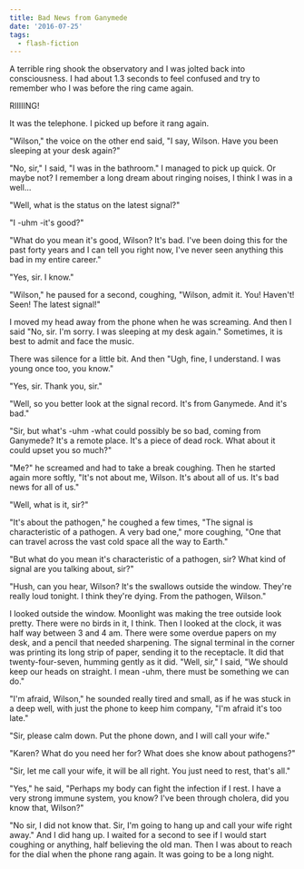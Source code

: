 ```yaml
---
title: Bad News from Ganymede
date: '2016-07-25'
tags:
  - flash-fiction
---
```


A terrible ring shook the observatory and I was jolted back into consciousness.
I had about 1.3 seconds to feel confused and try to remember who I was before
the ring came again.

<!-- truncate -->

RIIIIING!

It was the telephone. I picked up before it rang again.

"Wilson," the voice on the other end said, "I say, Wilson. Have you been
sleeping at your desk again?"

"No, sir," I said, "I was in the bathroom." I managed to pick up quick. Or maybe
not? I remember a long dream about ringing noises, I think I was in a well...

"Well, what is the status on the latest signal?"

"I -uhm -it's good?"

"What do you mean it's good, Wilson? It's bad. I've been doing this for the past
forty years and I can tell you right now, I've never seen anything this bad in
my entire career."

"Yes, sir. I know."

"Wilson," he paused for a second, coughing, "Wilson, admit it. You! Haven't!
Seen! The latest signal!"

I moved my head away from the phone when he was screaming. And then I said "No,
sir. I'm sorry. I was sleeping at my desk again." Sometimes, it is best to admit
and face the music.

There was silence for a little bit. And then "Ugh, fine, I understand. I was
young once too, you know."

"Yes, sir. Thank you, sir."

"Well, so you better look at the signal record. It's from Ganymede. And it's
bad."

"Sir, but what's -uhm -what could possibly be so bad, coming from Ganymede? It's
a remote place. It's a piece of dead rock. What about it could upset you so
much?"

"Me?" he screamed and had to take a break coughing. Then he started again more
softly, "It's not about me, Wilson. It's about all of us. It's bad news for all
of us."

"Well, what is it, sir?"

"It's about the pathogen," he coughed a few times, "The signal is characteristic
of a pathogen. A very bad one," more coughing, "One that can travel across the
vast cold space all the way to Earth."

"But what do you mean it's characteristic of a pathogen, sir? What kind of
signal are you talking about, sir?"

"Hush, can you hear, Wilson? It's the swallows outside the window. They're
really loud tonight. I think they're dying. From the pathogen, Wilson."

I looked outside the window. Moonlight was making the tree outside look pretty.
There were no birds in it, I think. Then I looked at the clock, it was half way
between 3 and 4 am. There were some overdue papers on my desk, and a pencil that
needed sharpening. The signal terminal in the corner was printing its long strip
of paper, sending it to the receptacle. It did that twenty-four-seven, humming
gently as it did. "Well, sir," I said, "We should keep our heads on straight. I
mean -uhm, there must be something we can do."

"I'm afraid, Wilson," he sounded really tired and small, as if he was stuck in a
deep well, with just the phone to keep him company, "I'm afraid it's too late."

"Sir, please calm down. Put the phone down, and I will call your wife."

"Karen? What do you need her for? What does she know about pathogens?"

"Sir, let me call your wife, it will be all right. You just need to rest, that's
all."

"Yes," he said, "Perhaps my body can fight the infection if I rest. I have a
very strong immune system, you know? I've been through cholera, did you know
that, Wilson?"

"No sir, I did not know that. Sir, I'm going to hang up and call your wife right
away." And I did hang up. I waited for a second to see if I would start coughing
or anything, half believing the old man. Then I was about to reach for the dial
when the phone rang again. It was going to be a long night.
